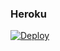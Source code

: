 ### Heroku
[![Deploy](https://www.herokucdn.com/deploy/button.svg)](https://heroku.com/deploy?template=https://github.com/PavelAKM/uwu)

